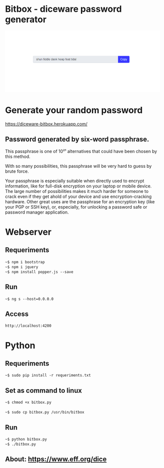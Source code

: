 # Bitbox - diceware password generator

<img src="bitbox.png">

# Generate your random password

https://diceware-bitbox.herokuapp.com/


## Password generated by six-word passphrase.

This passphrase is one of 10²¹ alternatives that could have been chosen by this method. 

With so many possibilities, this passphrase will be very hard to guess by brute force.

Your passphrase is especially suitable when directly used to encrypt information, like for full-disk encryption on your laptop or mobile device. The large number of possibilities makes it much harder for someone to crack even if they get ahold of your device and use encryption-cracking hardware. Other great uses are the passphrase for an encryption key (like your PGP or SSH key), or, especially, for unlocking a password safe or password manager application.

# Webserver

## Requeriments

    ~$ npm i bootstrap
    ~$ npm i jquery
    ~$ npm install popper.js --save

## Run

    ~$ ng s --host=0.0.0.0

## Access

    http://localhost:4200

# Python

## Requeriments

    ~$ sudo pip install -r requeriments.txt
    

## Set as command to linux

    ~$ chmod +x bitbox.py

    ~$ sudo cp bitbox.py /usr/bin/bitbox

## Run
    
    ~$ python bitbox.py
    ~$ ./bitbox.py


## About: https://www.eff.org/dice
